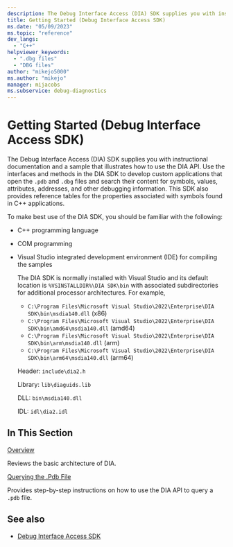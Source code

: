 ```yaml
---
description: The Debug Interface Access (DIA) SDK supplies you with instructional documentation and a sample that illustrates how to use the DIA API.
title: Getting Started (Debug Interface Access SDK)
ms.date: "05/09/2023"
ms.topic: "reference"
dev_langs:
  - "C++"
helpviewer_keywords:
  - ".dbg files"
  - "DBG files"
author: "mikejo5000"
ms.author: "mikejo"
manager: mijacobs
ms.subservice: debug-diagnostics
---
```


# Getting Started (Debug Interface Access SDK)

The Debug Interface Access (DIA) SDK supplies you with instructional documentation and a sample that illustrates how to use the DIA API. Use the interfaces and methods in the DIA SDK to develop custom applications that open the `.pdb` and `.dbg` files and search their content for symbols, values, attributes, addresses, and other debugging information. This SDK also provides reference tables for the properties associated with symbols found in C++ applications.

To make best use of the DIA SDK, you should be familiar with the following:

- C++ programming language

- COM programming

- Visual Studio integrated development environment (IDE) for compiling the samples

  The DIA SDK is normally installed with Visual Studio and its default location is `%VSINSTALLDIR%\DIA SDK\bin` with associated subdirectories for additional processor architectures. For example,
  - `C:\Program Files\Microsoft Visual Studio\2022\Enterprise\DIA SDK\bin\msdia140.dll` (x86)
  - `C:\Program Files\Microsoft Visual Studio\2022\Enterprise\DIA SDK\bin\amd64\msdia140.dll` (amd64)
  - `C:\Program Files\Microsoft Visual Studio\2022\Enterprise\DIA SDK\bin\arm\msdia140.dll` (arm)
  - `C:\Program Files\Microsoft Visual Studio\2022\Enterprise\DIA SDK\bin\arm64\msdia140.dll` (arm64)

  Header: `include\dia2.h`

  Library: `lib\diaguids.lib`

  DLL: `bin\msdia140.dll`

  IDL: `idl\dia2.idl`

## In This Section

[Overview](../../debugger/debug-interface-access/overview-debug-interface-access-sdk.md)

Reviews the basic architecture of DIA.

[Querying the .Pdb File](../../debugger/debug-interface-access/querying-the-dot-pdb-file.md)

Provides step-by-step instructions on how to use the DIA API to query a `.pdb` file.

## See also

- [Debug Interface Access SDK](../../debugger/debug-interface-access/debug-interface-access-sdk.md)
